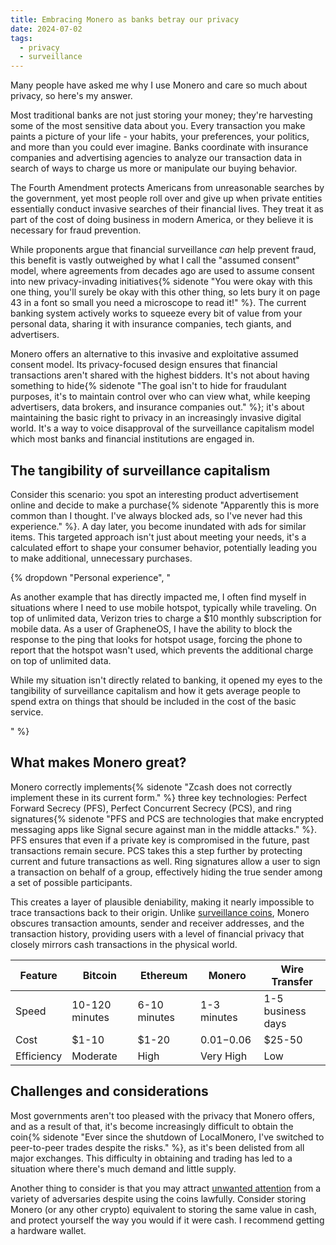 ```yaml
---
title: Embracing Monero as banks betray our privacy
date: 2024-07-02
tags:
  - privacy
  - surveillance
---
```

Many people have asked me why I use Monero and care so much about privacy, so here's my answer.

Most traditional banks are not just storing your money; they're harvesting some of the most sensitive data about you. Every transaction you make paints a picture of your life - your habits, your preferences, your politics, and more than you could ever imagine. Banks coordinate with insurance companies and advertising agencies to analyze our transaction data in search of ways to charge us more or manipulate our buying behavior.

The Fourth Amendment protects Americans from unreasonable searches by the government, yet most people roll over and give up when private entities essentially conduct invasive searches of their financial lives. They treat it as part of the cost of doing business in modern America, or they believe it is necessary for fraud prevention.

While proponents argue that financial surveillance *can* help prevent fraud, this benefit is vastly outweighed by what I call the "assumed consent" model, where agreements from decades ago are used to assume consent into new privacy-invading initiatives{% sidenote "You were okay with this one thing, you'll surely be okay with this other thing, so lets bury it on page 43 in a font so small you need a microscope to read it!" %}. The current banking system actively works to squeeze every bit of value from your personal data, sharing it with insurance companies, tech giants, and advertisers.

Monero offers an alternative to this invasive and exploitative assumed consent model. Its privacy-focused design ensures that financial transactions aren't shared with the highest bidders. It's not about having something to hide{% sidenote "The goal isn't to hide for fraudulant purposes, it's to maintain control over who can view what, while keeping advertisers, data brokers, and insurance companies out." %}; it's about maintaining the basic right to privacy in an increasingly invasive digital world. It's a way to voice disapproval of the surveillance capitalism model which most banks and financial institutions are engaged in.

## The tangibility of surveillance capitalism
Consider this scenario: you spot an interesting product advertisement online and decide to make a purchase{% sidenote "Apparently this is more common than I thought. I've always blocked ads, so I've never had this experience." %}. A day later, you become inundated with ads for similar items. This targeted approach isn't just about meeting your needs, it's a calculated effort to shape your consumer behavior, potentially leading you to make additional, unnecessary purchases.

{% dropdown "Personal experience", "<p>As another example that has directly impacted me, I often find myself in situations where I need to use mobile hotspot, typically while traveling. On top of unlimited data, Verizon tries to charge a $10 monthly subscription for mobile data. As a user of GrapheneOS, I have the ability to block the response to the ping that looks for hotspot usage, forcing the phone to report that the hotspot wasn't used, which prevents the additional charge on top of unlimited data.</p><p>While my situation isn't directly related to banking, it opened my eyes to the tangibility of surveillance capitalism and how it gets average people to spend extra on things that should be included in the cost of the basic service.</p>" %}

## What makes Monero great?
Monero correctly implements{% sidenote "Zcash does not correctly implement these in its current form." %} three key technologies: Perfect Forward Secrecy (PFS), Perfect Concurrent Secrecy (PCS), and ring signatures{% sidenote "PFS and PCS are technologies that make encrypted messaging apps like Signal secure against man in the middle attacks." %}. PFS ensures that even if a private key is compromised in the future, past transactions remain secure. PCS takes this a step further by protecting current and future transactions as well. Ring signatures allow a user to sign a transaction on behalf of a group, effectively hiding the true sender among a set of possible participants.

This creates a layer of plausible deniability, making it nearly impossible to trace transactions back to their origin. Unlike [surveillance coins](/archive/2024/the-bitcoiners-were-wrong), Monero obscures transaction amounts, sender and receiver addresses, and the transaction history, providing users with a level of financial privacy that closely mirrors cash transactions in the physical world.

| Feature    | Bitcoin        | Ethereum     | Monero      | Wire Transfer     |
| ---------- | -------------- | ------------ | ----------- | ----------------- |
| Speed      | 10-120 minutes | 6-10 minutes | 1-3 minutes | 1-5 business days |
| Cost       | $1-10          | $1-20        | $0.01-$0.06 | $25-50            |
| Efficiency | Moderate       | High         | Very High   | Low               |

## Challenges and considerations
Most governments aren't too pleased with the privacy that Monero offers, and as a result of that, it's become increasingly difficult to obtain the coin{% sidenote "Ever since the shutdown of LocalMonero, I've switched to peer-to-peer trades despite the risks." %}, as it's been delisted from all major exchanges. This difficulty in obtaining and trading has led to a situation where there's much demand and little supply.

Another thing to consider is that you may attract [unwanted attention](https://www.justice.gov/opa/pr/man-convicted-violent-home-invasion-robberies-steal-cryptocurrency) from a variety of adversaries despite using the coins lawfully. Consider storing Monero (or any other crypto) equivalent to storing the same value in cash, and protect yourself the way you would if it were cash. I recommend getting a hardware wallet.
